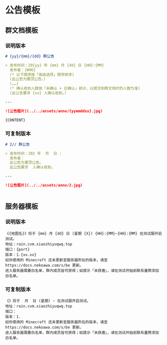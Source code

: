 # 公告模板

## 群文档模板

### 说明版本

```markdown
# {yy}/{mm}/{dd} 群公告

> 发布时间：20{yy} 年 {mm} 月 {dd} 日 {HH}:{MM}  
  发布者：{WHO}  
  (* 以下顺序按「高级选项」顺序排序)  
  (此公告为置顶公告。)  
  (……)  
  (* 确认收到人数按「未确认 + 已确认」统计，以提交到群文档时的人数为准)  
  (此公告要求 {xx} 人确认收到。)

---

![公告图片](../../assets/anno/{yymmddxx}.jpg)

{CONTENT}

```

### 可复制版本

```markdown
# 2// 群公告

> 发布时间：202 年  月  日 :  
  发布者：  
  此公告为置顶公告。  
  此公告要求  人确认收到。

---

![公告图片](../../assets/anno/2.jpg)



```

## 服务器模板

### 说明版本

```plaintext
《{地图名}》将于 {mm} 月 {dd} 日 (星期 {X}) {HH}:{MM}~{HH}:{MM} 在测试服开启测试。
地址：rain.cvm.xiaozhiyuqwq.top
端口：{port}
版本：1.{xx.xx}
如你使用的 Minecraft 还未更新至服务器所在的版本，请至 https://docs.nekoawa.com/s/be 更新。
进入服务器需要白名单，群内成员皆可获得；如提示「未获邀」，请在测试开始前联系量筒添加白名单。
```

### 可复制版本

```plaintext
《》将于  月  日 (星期) ~ 在测试服开启测试。
地址：rain.cvm.xiaozhiyuqwq.top
端口：
版本：1.
如你使用的 Minecraft 还未更新至服务器所在的版本，请至 https://docs.nekoawa.com/s/be 更新。
进入服务器需要白名单，群内成员皆可获得；如提示「未获邀」，请在测试开始前联系量筒添加白名单。
```
